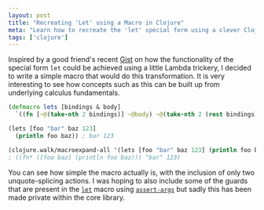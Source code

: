 ```yaml
---
layout: post
title: "Recreating 'Let' using a Macro in Clojure"
meta: "Learn how to recreate the 'let' special form using a clever Clojure macro with lambda trickery and underlying calculus fundamentals."
tags: ['clojure']
---
```


Inspired by a good friend's recent [Gist](https://gist.github.com/keyvanakbary/190eb819632db0d6c303) on how the functionality of the special form `let` could be achieved using a little Lambda trickery, I decided to write a simple macro that would do this transformation. <!--more-->
It is very interesting to see how concepts such as this can be built up from underlying calculus fundamentals.

```clojure
(defmacro lets [bindings & body]
  `((fn [~@(take-nth 2 bindings)] ~@body) ~@(take-nth 2 (rest bindings))))

(lets [foo "bar" baz 123]
  (println foo baz)) ; bar 123
```

```clojure
(clojure.walk/macroexpand-all '(lets [foo "bar" baz 123] (println foo baz)))
; ((fn* ([foo baz] (println foo baz))) "bar" 123)
```

You can see how simple the macro actually is, with the inclusion of only two unquote-splicing actions.
I was hoping to also include some of the guards that are present in the [`let`](https://github.com/clojure/clojure/blob/clojure-1.7.0/src/clj/clojure/core.clj#L4301) macro using [`assert-args`](https://github.com/clojure/clojure/blob/clojure-1.7.0/src/clj/clojure/core.clj#L1718) but sadly this has been made private within the core library.
